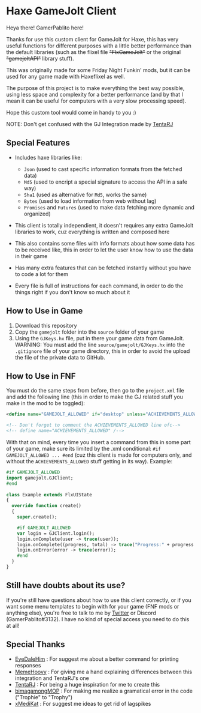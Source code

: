 # Haxe GameJolt Client

Heya there! GamerPablito here!

Thanks for use this custom client for GameJolt for Haxe, this has very useful functions for different purposes with a little better performance than the default libraries (such as the flixel file ~~"FlxGameJolt"~~ or the original ~~"gamejoltAPI"~~ library stuff).

This was originally made for some Friday Night Funkin' mods, but it can be used for any game made with Haxeflixel as well.

The purpose of this project is to make everything the best way possible, using less space and complexity for a better performance (and by that I mean it can be useful for computers with a very slow processing speed).

Hope this custom tool would come in handy to you :)

NOTE: Don't get confused with the GJ Integration made by [TentaRJ](https://github.com/TentaRJ/GameJolt-FNF-Integration)

## Special Features
- Includes haxe libraries like:
  - `Json` (used to cast specific information formats from the fetched data)
  - `Md5` (used to encript a special signature to access the API in a safe way)
  - `Sha1` (used as alternative for `Md5`, works the same)
  - `Bytes` (used to load information from web without lag)
  - `Promises` and `Futures` (used to make data fetching more dynamic and organized)

- This client is totally independient, it doesn't requires any extra GameJolt libraries to work, cuz everything is written and composed here
- This also contains some files with info formats about how some data has to be received like, this in order to let the user know how to use the data in their game
- Has many extra features that can be fetched instantly without you have to code a lot for them
- Every file is full of instructions for each command, in order to do the things right if you don't know so much about it

## How to Use in Game
1. Download this repository
2. Copy the `gamejolt` folder into the `source` folder of your game
3. Using the `GJKeys.hx` file, put in there your game data from GameJolt.<br>WARNING: You must add the line `source/gamejolt/GJKeys.hx` into the `.gitignore` file of your game directory, this in order to avoid the upload the file of the private data to GitHub.

## How to Use in FNF
You must do the same steps from before, then go to the `project.xml` file and add the following line (this in order to make the GJ related stuff you make in the mod to be toggled):

```xml
<define name="GAMEJOLT_ALLOWED" if="desktop" unless="ACHIEVEMENTS_ALLOWED" />

<!-- Don't forget to comment the ACHIEVEMENTS_ALLOWED line ofc-->
<!-- define name="ACHIEVEMENTS_ALLOWED" /-->
```

With that on mind, every time you insert a command from this in some part of your game, make sure its limited by the .xml conditional: `#if GAMEJOLT_ALLOWED ... #end` (cuz this client is made for computers only, and without the `ACHIEVEMENTS_ALLOWED` stuff getting in its way).
Example:
```haxe
#if GAMEJOLT_ALLOWED
import gamejolt.GJClient;
#end
  
class Example extends FlxUIState
{
  override function create()
  {
    super.create();

    #if GAMEJOLT_ALLOWED
    var login = GJClient.login();
    login.onComplete(user -> trace(user));
    login.onComplete((progress, total) -> trace("Progress:" + progress + "/" + total));
    login.onError(error -> trace(error));
    #end
  }
}
```

## Still have doubts about its use?
If you're still have questions about how to use this client correctly, or if you want some menu templates to begin with for your game (FNF mods or anything else), you're free to talk to me by [Twitter](https://twitter.com/GamerPablito1) or Discord (GamerPablito#3132). I have no kind of special access you need to do this at all!

## Special Thanks
- [EyeDaleHim](https://github.com/EyeDaleHim) : For suggest me about a better command for printing responses
- [MemeHoovy](https://github.com/MemeHovy) : For giving me a hand explaining differences between this integration and TentaRJ's one
- [TentaRJ](https://github.com/TentaRJ) : For being a huge inspiration for me to create this
- [bimagamongMOP](https://bimagamongmopmain.carrd.co/) : For making me realize a gramatical error in the code ("Trophie" to "Trophy")
- [xMediKat](https://www.xmedikat.live) : For suggest me ideas to get rid of lagspikes
